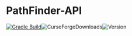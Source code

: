 # PathFinder-API
[![Gradle Build](https://github.com/JWeinelt/PathFinder-API/actions/workflows/gradle.yml/badge.svg)](https://github.com/JWeinelt/PathFinder-API/actions/workflows/gradle.yml)![CurseForgeDownloads](https://img.shields.io/curseforge/dt/1333786?label=CurseForge%20Downloads
)![Version](https://img.shields.io/curseforge/v/1333786?label=Version)
